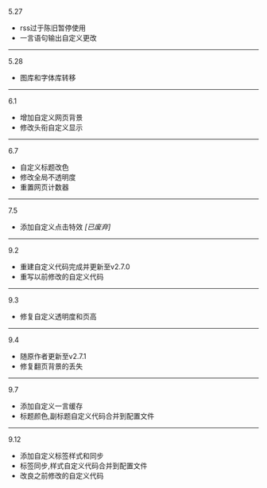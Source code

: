 5.27
+ rss过于陈旧暂停使用
+ 一言语句输出自定义更改
---
5.28
+ 图库和字体库转移
---
6.1
+ 增加自定义网页背景
+ 修改头衔自定义显示
---
6.7
+ 自定义标题改色
+ 修改全局不透明度
+ 重置网页计数器
---
7.5
+ 添加自定义点击特效 *[已废弃]*
---
9.2
+ 重建自定义代码完成并更新至v2.7.0
+ 重写以前修改的自定义代码
---
9.3
+ 修复自定义透明度和页高
---
9.4
+ 随原作者更新至v2.7.1
+ 修复翻页背景的丢失
---
9.7
+ 添加自定义一言缓存
+ 标题颜色,副标题自定义代码合并到配置文件
---
9.12
+ 添加自定义标签样式和同步
+ 标签同步,样式自定义代码合并到配置文件
+ 改良之前修改的自定义代码



